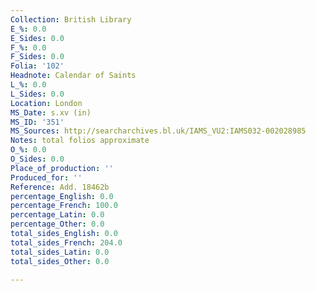 ```yaml
---
Collection: British Library
E_%: 0.0
E_Sides: 0.0
F_%: 0.0
F_Sides: 0.0
Folia: '102'
Headnote: Calendar of Saints
L_%: 0.0
L_Sides: 0.0
Location: London
MS_Date: s.xv (in)
MS_ID: '351'
MS_Sources: http://searcharchives.bl.uk/IAMS_VU2:IAMS032-002028985
Notes: total folios approximate
O_%: 0.0
O_Sides: 0.0
Place_of_production: ''
Produced_for: ''
Reference: Add. 18462b
percentage_English: 0.0
percentage_French: 100.0
percentage_Latin: 0.0
percentage_Other: 0.0
total_sides_English: 0.0
total_sides_French: 204.0
total_sides_Latin: 0.0
total_sides_Other: 0.0

---
```

